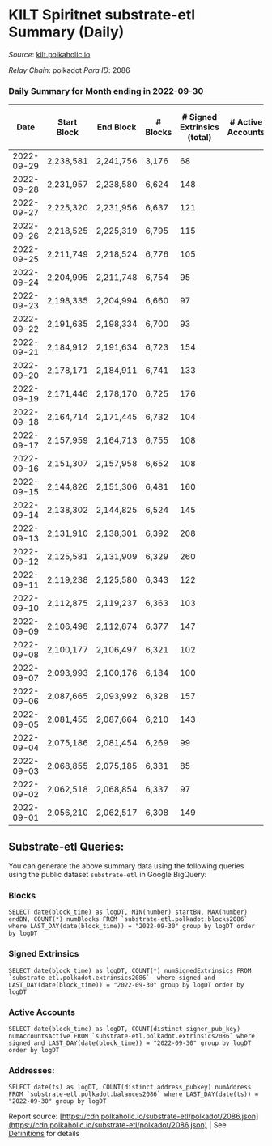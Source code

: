 # KILT Spiritnet substrate-etl Summary (Daily)

_Source_: [kilt.polkaholic.io](https://kilt.polkaholic.io)

*Relay Chain*: polkadot
*Para ID*: 2086



### Daily Summary for Month ending in 2022-09-30


| Date | Start Block | End Block | # Blocks | # Signed Extrinsics (total) | # Active Accounts | # Passive | # New | # Addresses with Balances | # Events | # Transfers | # XCM Transfers In | # XCM Transfers Out |
| ---- | ----------- | --------- | -------- | --------------------------- | ----------------- | --------- | ----- | ------------------------- | -------- | ----------- | ------------------ | ------------------- |
| 2022-09-29 | 2,238,581 | 2,241,756 | 3,176  | 68 |  |  |  |  | 234,483 | 16  |   |   |
| 2022-09-28 | 2,231,957 | 2,238,580 | 6,624  | 148 |  |  |  |  | 499,262 | 51  |   |   |
| 2022-09-27 | 2,225,320 | 2,231,956 | 6,637  | 121 |  |  |  |  | 498,559 | 56  |   |   |
| 2022-09-26 | 2,218,525 | 2,225,319 | 6,795  | 115 |  |  |  |  | 516,496 | 48  |   |   |
| 2022-09-25 | 2,211,749 | 2,218,524 | 6,776  | 105 |  |  |  |  | 515,433 | 34  |   |   |
| 2022-09-24 | 2,204,995 | 2,211,748 | 6,754  | 95 |  |  |  |  | 513,014 | 26  |   |   |
| 2022-09-23 | 2,198,335 | 2,204,994 | 6,660  | 97 |  |  |  |  | 506,218 | 25  |   |   |
| 2022-09-22 | 2,191,635 | 2,198,334 | 6,700  | 93 |  |  |  |  | 509,827 | 42  |   |   |
| 2022-09-21 | 2,184,912 | 2,191,634 | 6,723  | 154 |  |  |  |  | 512,095 | 77  |   |   |
| 2022-09-20 | 2,178,171 | 2,184,911 | 6,741  | 133 |  |  |  |  | 513,331 | 56  |   |   |
| 2022-09-19 | 2,171,446 | 2,178,170 | 6,725  | 176 |  |  |  | 16,522 | 512,306 | 63  |   |   |
| 2022-09-18 | 2,164,714 | 2,171,445 | 6,732  | 104 |  |  |  | 16,514 | 511,926 | 28  |   |   |
| 2022-09-17 | 2,157,959 | 2,164,713 | 6,755  | 108 |  |  |  | 16,515 | 513,955 | 36  |   |   |
| 2022-09-16 | 2,151,307 | 2,157,958 | 6,652  | 108 |  |  |  | 16,513 | 506,194 | 36  |   |   |
| 2022-09-15 | 2,144,826 | 2,151,306 | 6,481  | 160 |  |  |  | 16,503 | 493,336 | 60  |   |   |
| 2022-09-14 | 2,138,302 | 2,144,825 | 6,524  | 145 |  |  |  | 16,489 | 496,415 | 59  |   |   |
| 2022-09-13 | 2,131,910 | 2,138,301 | 6,392  | 208 |  |  |  | 16,479 | 485,869 | 55  |   |   |
| 2022-09-12 | 2,125,581 | 2,131,909 | 6,329  | 260 |  |  |  | 16,471 | 482,402 | 59  |   |   |
| 2022-09-11 | 2,119,238 | 2,125,580 | 6,343  | 122 |  |  |  |  | 482,933 | 46  |   |   |
| 2022-09-10 | 2,112,875 | 2,119,237 | 6,363  | 103 |  |  |  |  | 484,055 | 42  |   |   |
| 2022-09-09 | 2,106,498 | 2,112,874 | 6,377  | 147 |  |  |  | 16,460 | 485,400 | 48  |   |   |
| 2022-09-08 | 2,100,177 | 2,106,497 | 6,321  | 102 |  |  |  | 16,452 | 481,016 | 40  |   |   |
| 2022-09-07 | 2,093,993 | 2,100,176 | 6,184  | 100 |  |  |  | 16,451 | 470,255 | 35  |   |   |
| 2022-09-06 | 2,087,665 | 2,093,992 | 6,328  | 157 |  |  |  | 16,444 | 481,184 | 58 ($32,431.33) |   |   |
| 2022-09-05 | 2,081,455 | 2,087,664 | 6,210  | 143 |  |  |  | 16,436 | 470,623 | 52 ($147,313.13) |   |   |
| 2022-09-04 | 2,075,186 | 2,081,454 | 6,269  | 99 |  |  |  | 16,427 | 475,436 | 36 ($13,498.88) |   |   |
| 2022-09-03 | 2,068,855 | 2,075,185 | 6,331  | 85 |  |  |  | 16,427 | 479,812 | 37 ($16,452.34) |   |   |
| 2022-09-02 | 2,062,518 | 2,068,854 | 6,337  | 97 |  |  |  | 16,423 | 479,331 | 43 ($80,921.76) |   |   |
| 2022-09-01 | 2,056,210 | 2,062,517 | 6,308  | 149 |  |  |  | 16,419 | 476,217 | 56 ($59,009.89) |   |   |

## Substrate-etl Queries:
You can generate the above summary data using the following queries using the public dataset `substrate-etl` in Google BigQuery:


### Blocks
```
SELECT date(block_time) as logDT, MIN(number) startBN, MAX(number) endBN, COUNT(*) numBlocks FROM `substrate-etl.polkadot.blocks2086`  where LAST_DAY(date(block_time)) = "2022-09-30" group by logDT order by logDT
```


### Signed Extrinsics
```
SELECT date(block_time) as logDT, COUNT(*) numSignedExtrinsics FROM `substrate-etl.polkadot.extrinsics2086`  where signed and LAST_DAY(date(block_time)) = "2022-09-30" group by logDT order by logDT
```


### Active Accounts
```
SELECT date(block_time) as logDT, COUNT(distinct signer_pub_key) numAccountsActive FROM `substrate-etl.polkadot.extrinsics2086` where signed and LAST_DAY(date(block_time)) = "2022-09-30" group by logDT order by logDT
```


### Addresses:
```
SELECT date(ts) as logDT, COUNT(distinct address_pubkey) numAddress FROM `substrate-etl.polkadot.balances2086` where LAST_DAY(date(ts)) = "2022-09-30" group by logDT
```



Report source: [https://cdn.polkaholic.io/substrate-etl/polkadot/2086.json](https://cdn.polkaholic.io/substrate-etl/polkadot/2086.json) | See [Definitions](/DEFINITIONS.md) for details
